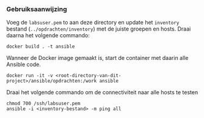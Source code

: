 ### Gebruiksaanwijzing

Voeg de `labsuser.pem` to aan deze directory en update het `inventory` bestand (`../opdrachten/inventory`) met de juiste groepen en hosts. Draai daarna het volgende commando:
```shell
docker build . -t ansible
```

Wanneer de Docker image gemaakt is, start de container met daarin alle Ansible code.
```shell
docker run -it -v <root-directory-van-dit-project>/ansible/opdrachten:/work ansible
```

Draai het volgende commando om de connectiviteit naar alle hosts te testen
```shell
chmod 700 /ssh/labsuser.pem
ansible -i <inventory-bestand> -m ping all
```


